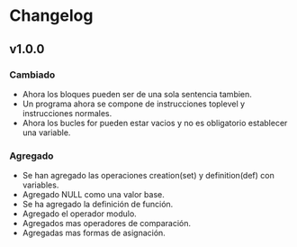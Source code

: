# Changelog

## v1.0.0

### Cambiado
- Ahora los bloques pueden ser de una sola sentencia tambien.
- Un programa ahora se compone de instrucciones toplevel y instrucciones normales.
- Ahora los bucles for pueden estar vacios y no es obligatorio establecer una variable.

### Agregado
- Se han agregado las operaciones creation(set) y definition(def) con variables.
- Agregado NULL como una valor base.
- Se ha agregado la definición de función.
- Agregado el operador modulo.
- Agregados mas operadores de comparación.
- Agregadas mas formas de asignación.